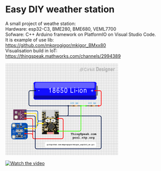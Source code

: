 # Easy DIY weather station 

A small project of weathe station:<BR>
Hardware: esp32-C3, BME280, BME680, VEML7700<BR>
Sofware: C++ Arduino framework on PlatformIO on Visual Studio Code.<BR>
It is example of use lib:<BR>
https://github.com/mkprogigor/mkigor_BMxx80<BR>
Visualisation build in IoT:<BR>
https://thingspeak.mathworks.com/channels/2994389<BR>

<img src="images/mkigor_esp32c3_ws.png" alt="Scheme" style="width:70%; height:auto;"><BR>

[![Watch the video](https://img.youtube.com/vi/HN013gZs_Y4/0.jpg)](https://youtu.be/HN013gZs_Y4) <BR>
